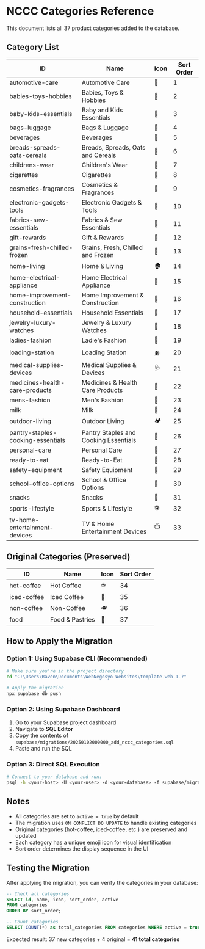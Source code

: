 # NCCC Categories Reference

This document lists all 37 product categories added to the database.

## Category List

| ID | Name | Icon | Sort Order |
|----|------|------|------------|
| automotive-care | Automotive Care | 🚗 | 1 |
| babies-toys-hobbies | Babies, Toys & Hobbies | 🧸 | 2 |
| baby-kids-essentials | Baby and Kids Essentials | 👶 | 3 |
| bags-luggage | Bags & Luggage | 🎒 | 4 |
| beverages | Beverages | 🥤 | 5 |
| breads-spreads-oats-cereals | Breads, Spreads, Oats and Cereals | 🍞 | 6 |
| childrens-wear | Children's Wear | 👕 | 7 |
| cigarettes | Cigarettes | 🚬 | 8 |
| cosmetics-fragrances | Cosmetics & Fragrances | 💄 | 9 |
| electronic-gadgets-tools | Electronic Gadgets & Tools | 📱 | 10 |
| fabrics-sew-essentials | Fabrics & Sew Essentials | 🧵 | 11 |
| gift-rewards | Gift & Rewards | 🎁 | 12 |
| grains-fresh-chilled-frozen | Grains, Fresh, Chilled and Frozen | 🌾 | 13 |
| home-living | Home & Living | 🏠 | 14 |
| home-electrical-appliance | Home Electrical Appliance | 🔌 | 15 |
| home-improvement-construction | Home Improvement & Construction | 🔨 | 16 |
| household-essentials | Household Essentials | 🧴 | 17 |
| jewelry-luxury-watches | Jewelry & Luxury Watches | 💍 | 18 |
| ladies-fashion | Ladie's Fashion | 👗 | 19 |
| loading-station | Loading Station | ⛽ | 20 |
| medical-supplies-devices | Medical Supplies & Devices | 🩺 | 21 |
| medicines-health-care-products | Medicines & Health Care Products | 💊 | 22 |
| mens-fashion | Men's Fashion | 👔 | 23 |
| milk | Milk | 🥛 | 24 |
| outdoor-living | Outdoor Living | 🏕️ | 25 |
| pantry-staples-cooking-essentials | Pantry Staples and Cooking Essentials | 🥘 | 26 |
| personal-care | Personal Care | 🧼 | 27 |
| ready-to-eat | Ready-to-Eat | 🍱 | 28 |
| safety-equipment | Safety Equipment | 🦺 | 29 |
| school-office-options | School & Office Options | 📝 | 30 |
| snacks | Snacks | 🍿 | 31 |
| sports-lifestyle | Sports & Lifestyle | ⚽ | 32 |
| tv-home-entertainment-devices | TV & Home Entertainment Devices | 📺 | 33 |

## Original Categories (Preserved)

| ID | Name | Icon | Sort Order |
|----|------|------|------------|
| hot-coffee | Hot Coffee | ☕ | 34 |
| iced-coffee | Iced Coffee | 🧊 | 35 |
| non-coffee | Non-Coffee | 🫖 | 36 |
| food | Food & Pastries | 🥐 | 37 |

## How to Apply the Migration

### Option 1: Using Supabase CLI (Recommended)

```bash
# Make sure you're in the project directory
cd "C:\Users\Raven\Documents\WebNegosyo Websites\template-web-1-7"

# Apply the migration
npx supabase db push
```

### Option 2: Using Supabase Dashboard

1. Go to your Supabase project dashboard
2. Navigate to **SQL Editor**
3. Copy the contents of `supabase/migrations/20250102000000_add_nccc_categories.sql`
4. Paste and run the SQL

### Option 3: Direct SQL Execution

```bash
# Connect to your database and run:
psql -h <your-host> -U <your-user> -d <your-database> -f supabase/migrations/20250102000000_add_nccc_categories.sql
```

## Notes

- All categories are set to `active = true` by default
- The migration uses `ON CONFLICT DO UPDATE` to handle existing categories
- Original categories (hot-coffee, iced-coffee, etc.) are preserved and updated
- Each category has a unique emoji icon for visual identification
- Sort order determines the display sequence in the UI

## Testing the Migration

After applying the migration, you can verify the categories in your database:

```sql
-- Check all categories
SELECT id, name, icon, sort_order, active 
FROM categories 
ORDER BY sort_order;

-- Count categories
SELECT COUNT(*) as total_categories FROM categories WHERE active = true;
```

Expected result: 37 new categories + 4 original = **41 total categories**


